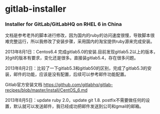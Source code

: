 gitlab-installer
================

### Installer for GitLab/GitLabHQ on RHEL 6 in China ###


文档是参考老外的脚本进行修改，因为国内的ruby的访问速度很慢，导致脚本很难完整运行，所以我修改了安装步骤，采用国内的淘宝提供ruby源来完成安装。

2013年8月1日：Centos6.4 完成gitlab5.0的安装.目前发现gitlab5.2以上的版本，对git的版本有要求，变化还是很多。直接装gitlab5.4，存在很多问题。

2013年8月2日：比较了一下gitlab5.3和gitlab50的区别，完成了gitlab5.3的安装，邮件的功能，应该是没有配置，后续可以参考邮件功能配置。

Gitlab官方安装文档 https://github.com/gitlabhq/gitlab-recipes/blob/master/install/CentOS_6.md

2013年8月5日：update ruby 2.0，update git 1.8. postfix不需要做任何的设置，默认就可以发送邮件，我已经成功把邮件发送到公司和gmail的邮箱。

